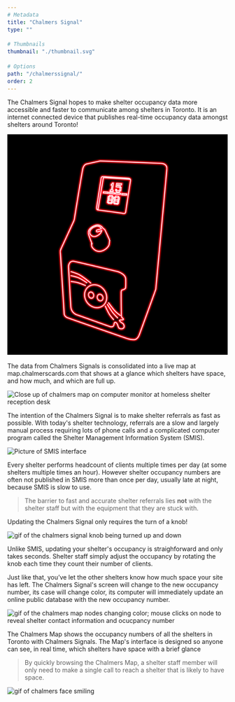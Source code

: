 ```yaml
---
# Metadata
title: "Chalmers Signal"
type: ""

# Thumbnails
thumbnail: "./thumbnail.svg"

# Options
path: "/chalmerssignal/"
order: 2
---
```


<article role="article">

The Chalmers Signal hopes to make shelter occupancy data more accessible and faster to communicate among shelters in Toronto. It is an internet connected device that publishes real-time occupancy data amongst shelters around Toronto!

</article>

![Diagram of Chalmers Signal broadcasting from one shelter to a group of shelters](images/chalmers_signal.png)

<article role="article">

The data from Chalmers Signals is consolidated into a live map at map.chalmerscards.com that shows at a glance which shelters have space, and how much, and which are full up.

</article>

![Close up of chalmers map on computer monitor at homeless shelter reception desk]()

<article role="article">

The intention of the Chalmers Signal is to make shelter referrals as fast as possible. With today's shelter technology, referrals are a slow and largely manual process requiring lots of phone calls and a complicated computer program called the Shelter Management Information System (SMIS).

</article>

![Picture of SMIS interface]()

<article role="article">

Every shelter performs headcount of clients multiple times per day (at some shelters multiple times an hour). However shelter occupancy numbers are often not published in SMIS more than once per day, usually late at night, because SMIS is slow to use.

> The barrier to fast and accurate shelter referrals lies **not** with the shelter staff but with the equipment that they are stuck with.

</article>


<article role="article">

Updating the Chalmers Signal only requires the turn of a knob! 

</article>

![gif of the chalmers signal knob being turned up and down]()

<article role="article">

Unlike SMIS, updating your shelter's occupancy is straighforward and only takes seconds. Shelter staff simply adjust the occupancy by rotating the knob each time they count their number of clients. 


Just like that, you’ve let the other shelters know how much space your site has left. The Chalmers Signal's screen will change to the new occupancy number, its case will change color, its computer will immediately update an online public database with the new occupancy number.

</article>

![gif of the chalmers map nodes changing color; mouse clicks on node to reveal shelter contact information and ocucpancy number]()

<article role="article">

The Chalmers Map shows the occupancy numbers of all the shelters in Toronto with Chalmers Signals. The Map's interface is designed so anyone can see, in real time, which shelters have space with a brief glance

> By quickly browsing the Chalmers Map, a shelter staff member will only need to make a single call to reach a shelter that is likely to have space.
</article>

![gif of chalmers face smiling]()